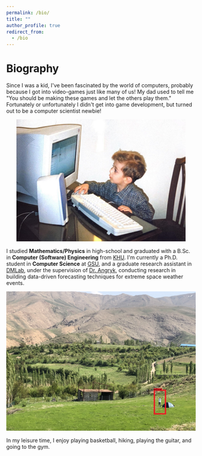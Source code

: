 ```yaml
---
permalink: /bio/
title: ""
author_profile: true
redirect_from: 
  - /bio
---
```

Biography
======
Since I was a kid, I've been fascinated by the world of computers, probably because I got into video-games just like many of us! My dad used to tell me "You should be making these games and let the others play them." Fortunately or unfortunately I didn't get into game development, but turned out to be a computer scientist newbie!

<p align="center">
  <img src="/images/minirez.JPG" width="450em" height="auto">
</p>

I studied **Mathematics/Physics** in high-school and graduated with a B.Sc. in **Computer (Software) Engineering** from [KHU](https://khu.ac.ir/en). I'm currently a Ph.D. student in **Computer Science** at [GSU](https://gsu.edu), and a graduate research assistant in [DMLab](https://dmlab.cs.gsu.edu), under the supervision of [Dr. Angryk](https://cas.gsu.edu/profile/rafal-angryk/), conducting research in building data-driven forecasting techniques for extreme space weather events.

<p align="center">
  <img src="/images/camping.JPG">
</p>

In my leisure time, I enjoy playing basketball, hiking, playing the guitar, and going to the gym.